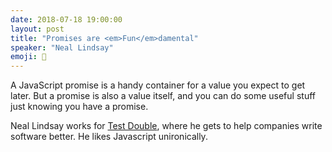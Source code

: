 ```yaml
---
date: 2018-07-18 19:00:00
layout: post
title: "Promises are <em>Fun</em>damental"
speaker: "Neal Lindsay"
emoji: 🎤
---
```


A JavaScript promise is a handy container for a value you expect to get later. But a promise is also a value itself, and you can do some useful stuff just knowing you have a promise.

Neal Lindsay works for [Test Double](https://testdouble.com/), where he gets to help companies write software better. He likes Javascript unironically.
